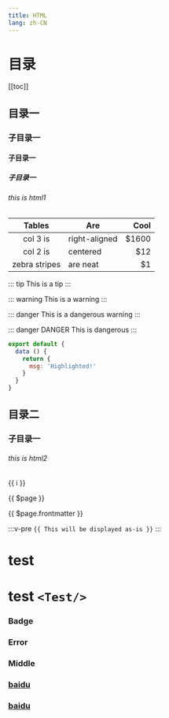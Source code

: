 ```yaml
---
title: HTML
lang: zh-CN
---
```

# 目录
[[toc]]

## 目录一
### 子目录一
#### 子目录一
##### 子目录一
###### this is html1

| Tables        | Are           | Cool
|:-------------:|---------------|------:
| col 3 is      | right-aligned | $1600
| col 2 is      | centered      | $12
| zebra stripes | are neat      | $1    

::: tip
This is a tip
:::

::: warning
This is a warning
:::

::: danger
This is a dangerous warning
:::

::: danger DANGER
This is dangerous
:::

``` js
export default {
  data () {
    return {
      msg: 'Highlighted!'
    }
  }
}
```

## 目录二
### 子目录一
###### this is html2


<span v-for="i in 3">{{ i }} </span>

{{ $page }}

{{ $page.frontmatter }}

:::v-pre
`{{ This will be displayed as-is }}`
:::

<Test/>

# test <Test/>
# test `<Test/>`

### Badge <Badge text="beta" type="warn"/> <Badge text="0.10.1+"/>
### Error <Badge text="error" type="error"/>
### Middle <Badge text="tips" vertical="middle"/>

### [baidu](https://www.baidu.com/)

### <a href="https://www.baidu.com/" target="_blank">baidu</a><OutboundLink/>